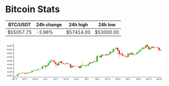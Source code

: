 # Bitcoin Stats

BTC/USDT|24h change|24h high|24h low|
|---|---|---|---|
|$55057.75|-3.96%|$57414.00|$53000.00|

<img src="./chart.svg">
